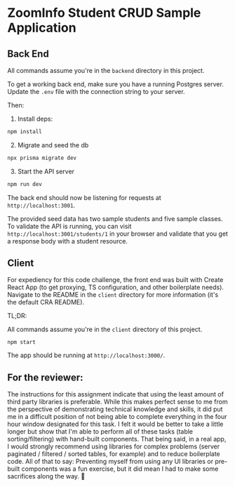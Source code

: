 # ZoomInfo Student CRUD Sample Application

## Back End

All commands assume you're in the `backend` directory in this project.

To get a working back end, make sure you have a running Postgres server.
Update the `.env` file with the connection string to your server.

Then:

1. Install deps:

```bash
npm install
```

2. Migrate and seed the db

```bash
npx prisma migrate dev
```

3. Start the API server

```bash
npm run dev
```

The back end should now be listening for requests at `http://localhost:3001`.

The provided seed data has two sample students and five sample classes.
To validate the API is running, you can visit `http://localhost:3001/students/1` in your browser and validate that you get a response body with a student resource.

## Client

For expediency for this code challenge, the front end was built with Create React App (to get proxying, TS configuration, and other boilerplate needs). Navigate to the README in the `client` directory for more information (it's the default CRA README).

TL;DR:

All commands assume you're in the `client` directory of this project.

```
npm start
```

The app should be running at `http://localhost:3000/`.

## For the reviewer:

The instructions for this assignment indicate that using the least amount of third party libraries is preferable. While this makes perfect sense to me from the perspective of demonstrating technical knowledge and skills, it did put me in a difficult position of not being able to complete everything in the four hour window designated for this task.
I felt it would be better to take a little longer but show that I'm able to perform all of these tasks (table sorting/filtering) with hand-built components.
That being said, in a real app, I would strongly recommend using libraries for complex problems (server paginated / filtered / sorted tables, for example) and to reduce boilerplate code.
All of that to say: Preventing myself from using any UI libraries or pre-built components was a fun exercise, but it did mean I had to make some sacrifices along the way. 🙂
